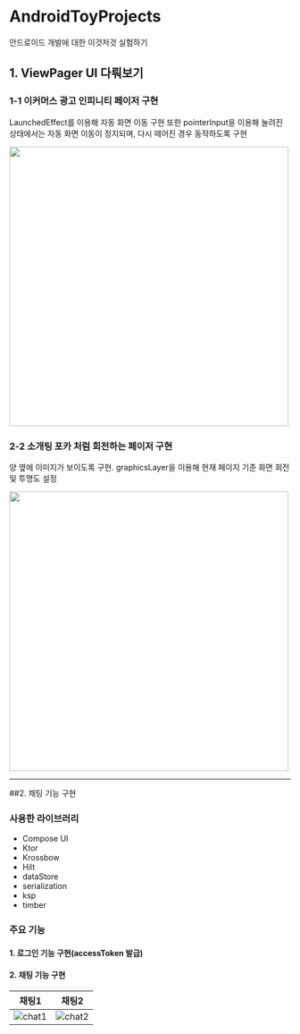# AndroidToyProjects
안드로이드 개발에 대한 이것저것 실험하기


## 1. ViewPager UI 다뤄보기

### 1-1 이커머스 광고 인피니티 페이저 구현

LaunchedEffect를 이용해 자동 화면 이동 구현
또한 pointerInput을 이용해 눌려진 상태에서는 자동 화면 이동이 정지되며, 다시 떼어진 경우 동작하도록 구현

<img src="https://github.com/user-attachments/assets/aaa31791-678a-44b5-8735-e124392987da" witdh=300 height=500 />

### 2-2 소개팅 포카 처럼 회전하는 페이저 구현

양 옆에 이미지가 보이도록 구현.
graphicsLayer을 이용해 현재 페이지 기준 화면 회전 및 투명도 설정

<img src="https://github.com/user-attachments/assets/dc9189e4-aac3-4a2c-a065-87ce9fc42813" witdh=300 height=500 />


---

##2. 채팅 기능 구현

### 사용한 라이브러리
+ Compose UI
+ Ktor
+ Krossbow
+ Hilt
+ dataStore
+ serialization
+ ksp
+ timber

### 주요 기능

#### 1. 로그인 기능 구현(accessToken 발급)
#### 2. 채팅 기능 구현

|채팅1|채팅2|
|:--:|:--:|
|![chat1](https://github.com/user-attachments/assets/3b7dbe09-8cc1-4a1e-976b-54eafb3ecade)|![chat2](https://github.com/user-attachments/assets/0a1907f6-2df6-4917-a64a-0f5348f4bb7b)|
